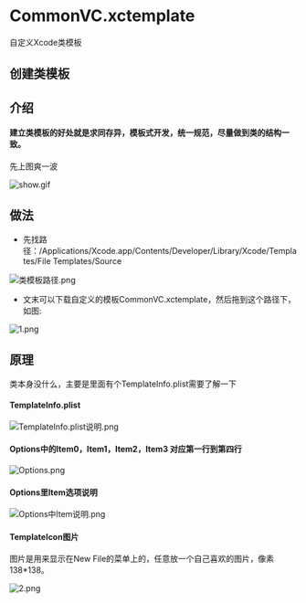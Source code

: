 # CommonVC.xctemplate
自定义Xcode类模板
## 创建类模板

## 介绍
#### 建立类模板的好处就是求同存异，模板式开发，统一规范，尽量做到类的结构一致。
先上图爽一波

![show.gif](http://upload-images.jianshu.io/upload_images/1304063-69bed1cc8c2ea731.gif?imageMogr2/auto-orient/strip)

## 做法
- 先找路径：/Applications/Xcode.app/Contents/Developer/Library/Xcode/Templates/File Templates/Source


![类模板路径.png](http://upload-images.jianshu.io/upload_images/1304063-7f955f5525b70a8c.png?imageMogr2/auto-orient/strip%7CimageView2/2/w/1240)
- 文末可以下载自定义的模板CommonVC.xctemplate，然后拖到这个路径下，如图:

![1.png](http://upload-images.jianshu.io/upload_images/1304063-5c2f67245301855e.png?imageMogr2/auto-orient/strip%7CimageView2/2/w/1240)

## 原理
类本身没什么，主要是里面有个TemplateInfo.plist需要了解一下
#### TemplateInfo.plist

![TemplateInfo.plist说明.png](http://upload-images.jianshu.io/upload_images/1304063-7c0152b08724eb0a.png?imageMogr2/auto-orient/strip%7CimageView2/2/w/1240)
#### Options中的Item0，Item1，Item2，Item3 对应第一行到第四行

![Options.png](http://upload-images.jianshu.io/upload_images/1304063-5edde055a65c9fbe.png?imageMogr2/auto-orient/strip%7CimageView2/2/w/1240)
#### Options里Item选项说明


![Options中Item说明.png](http://upload-images.jianshu.io/upload_images/1304063-9808adf8b46aeaa8.png?imageMogr2/auto-orient/strip%7CimageView2/2/w/1240)




#### TemplateIcon图片
图片是用来显示在New File的菜单上的，任意放一个自己喜欢的图片，像素138*138。

![2.png](http://upload-images.jianshu.io/upload_images/1304063-4c1a0b5ccfb085f2.png?imageMogr2/auto-orient/strip%7CimageView2/2/w/1240)
